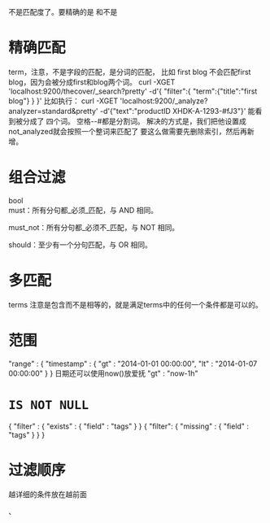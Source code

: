 不是匹配度了。要精确的是 和不是
# 精确匹配
term，注意，不是字段的匹配，是分词的匹配， 比如 first blog 不会匹配first blog，因为会被分成first和blog两个词。
curl -XGET 'localhost:9200/thecover/_search?pretty' -d'{
    "filter":{
        "term":{"title":"first blog"}
    }
}'
比如执行：
curl -XGET 'localhost:9200/_analyze?analyzer=standard&pretty' -d'{"text":"productID XHDK-A-1293-#fJ3"}'
能看到被分成了
四个词。 空格--#都是分割词。
解决的方式是，我们把他设置成not_analyzed就会按照一个整词来匹配了
要这么做需要先删除索引，然后再新增。

# 组合过滤
bool  
must：所有分句都_必须_匹配，与 AND 相同。

must_not：所有分句都_必须不_匹配，与 NOT 相同。

should：至少有一个分句匹配，与 OR 相同。


# 多匹配
terms 注意是包含而不是相等的，就是满足terms中的任何一个条件都是可以的。

# 范围
"range" : {
    "timestamp" : {
        "gt" : "2014-01-01 00:00:00",
        "lt" : "2014-01-07 00:00:00"
    }
}
日期还可以使用now()放爱抚
 "gt" : "now-1h"
# `IS NOT NULL` 
 { "filter" : { "exists" : { "field" : "tags" } }
 { "filter": { "missing" : { "field" : "tags" } } }

# 过滤顺序
越详细的条件放在越前面


、

